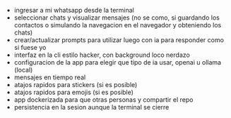 - ingresar a mi whatsapp desde la terminal
- seleccionar chats y visualizar mensajes (no se como, si guardando los contactos o simulando la navegacion en el navegador y obteniendo los chats)
- crear/actualizar prompts para utilizar luego con ia para responder como si fuese yo
- interfaz en la cli estilo hacker, con background loco nerdazo
- configuracion de la app para elegir que tipo de ia usar, openai u ollama (local)
- mensajes en tiempo real
- atajos rapidos para stickers (si es posible)
- atajos rapidos para emojis (si es posible)
- app dockerizada para que otras personas y compartir el repo
- persistencia en la sesion aunque la terminal se cierre
